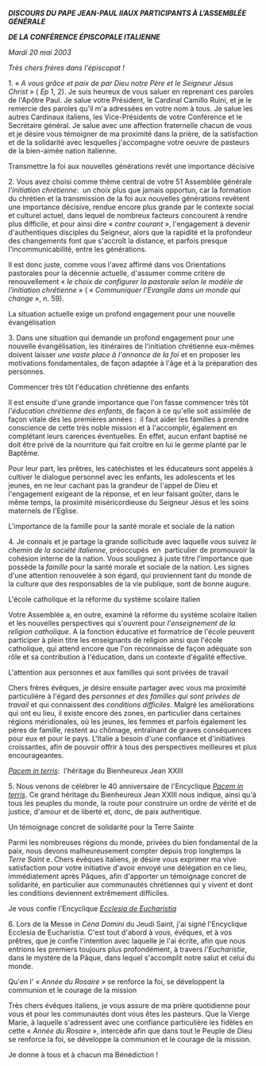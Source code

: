 ***DISCOURS DU PAPE JEAN-PAUL II******AUX PARTICIPANTS À L’ASSEMBLÉE GÉNÉRALE***

***DE LA CONFÉRENCE ÉPISCOPALE ITALIENNE***

*Mardi 20 mai 2003*

*Très chers frères dans l'épiscopat !*

1. « *A vous grâce et paix de par Dieu notre Père et le Seigneur Jésus Christ* » ( *Ep* 1, 2). Je suis heureux de vous saluer en reprenant ces paroles de l'Apôtre Paul. Je salue votre Président, le Cardinal Camillo Ruini, et je le remercie des paroles qu'il m'a adressées en votre nom à tous. Je salue les autres Cardinaux italiens, les Vice-Présidents de votre Conférence et le Secrétaire général. Je salue avec une affection fraternelle chacun de vous et je désire vous témoigner de ma proximité dans la prière, de la satisfaction et de la solidarité avec lesquelles j'accompagne votre oeuvre de pasteurs de la bien-aimée nation italienne.

Transmettre la foi aux nouvelles générations revêt une importance décisive

2. Vous avez choisi comme thème central de votre 51 Assemblée générale *l'initiation chrétienne*:  un choix plus que jamais opportun, car la formation du chrétien et la transmission de la foi aux nouvelles générations revêtent une importance décisive, rendue encore plus grande par le contexte social et culturel actuel, dans lequel de nombreux facteurs concourent à rendre plus difficile, et pour ainsi dire « *contre courant* », l'engagement à devenir d'authentiques disciples du Seigneur, alors que la rapidité et la profondeur des changements font que s'accroît la distance, et parfois presque l'incommunicabilité, entre les générations.

Il est donc juste, comme vous l'avez affirmé dans vos Orientations pastorales pour la décennie actuelle, d'assumer comme critère de renouvellement « *le choix de configurer la pastorale selon le modèle de l'initiation chrétienne* » ( *« *Communiquer l'Evangile dans un monde qui change* »*, n. 59).

La situation actuelle exige un profond engagement pour une nouvelle évangélisation

3. Dans une situation qui demande un profond engagement pour une nouvelle évangélisation, les itinéraires de l'initiation chrétienne eux-mêmes doivent laisser *une vaste place à l'annonce de la foi* et en proposer les motivations fondamentales, de façon adaptée à l'âge et à la préparation des personnes.

Commencer très tôt l'éducation chrétienne des enfants

Il est ensuite d'une grande importance que l'on fasse commencer très tôt *l'éducation chrétienne des enfants*, de façon à ce qu'elle soit assimilée de façon vitale dès les premières années :  il faut aider les familles à prendre conscience de cette très noble mission et à l'accomplir, également en complétant leurs carences éventuelles. En effet, aucun enfant baptisé ne doit être privé de la nourriture qui fait croître en lui le germe planté par le Baptême.

Pour leur part, les prêtres, les catéchistes et les éducateurs sont appelés à cultiver le dialogue personnel avec les enfants, les adolescents et les jeunes, en ne leur cachant pas la grandeur de l'appel de Dieu et l'engagement exigeant de la réponse, et en leur faisant goûter, dans le même temps, la proximité miséricordieuse du Seigneur Jésus et les soins maternels de l'Eglise.

L'importance de la famille pour la santé morale et sociale de la nation

4. Je connais et je partage la grande sollicitude avec laquelle vous suivez *le chemin de la société italienne*, préoccupés  en  particulier de promouvoir la cohésion interne de la nation. Vous soulignez à juste titre l'importance que possède la *famille* pour la santé morale et sociale de la nation. Les signes d'une attention renouvelée à son égard, qui proviennent tant du monde de la culture que des responsables de la vie publique, sont de bonne augure.

L'école catholique et la réforme du système scolaire italien

Votre Assemblée a, en outre, examiné la réforme du système scolaire italien et les nouvelles perspectives qui s'ouvrent pour *l'enseignement de la religion catholique*. A la fonction éducative et formatrice de l'école peuvent participer à plein titre les enseignants de religion ainsi que l'école catholique, qui attend encore que l'on reconnaisse de façon adéquate son rôle et sa contribution à l'éducation, dans un contexte d'égalité effective.

L'attention aux personnes et aux familles qui sont privées de travail

Chers frères évêques, je désire ensuite partager avec vous ma proximité particulière à l'égard des *personnes et des familles qui sont privées de travail* et qui connaissent des *conditions difficiles*. Malgré les améliorations qui ont eu lieu, il existe encore des zones, en particulier dans certaines régions méridionales, où les jeunes, les femmes et parfois également les pères de famille, restent au chômage, entraînant de graves conséquences pour eux et pour le pays. L'Italie a besoin d'une confiance et d'initiatives croissantes, afin de pouvoir offrir à tous des perspectives meilleures et plus encourageantes.

*[Pacem in terris](/content/john-xxiii/fr/encyclicals/documents/hf_j-xxiii_enc_11041963_pacem.html)*:  l'héritage du Bienheureux Jean XXIII

5. Nous venons de célébrer le 40 anniversaire de l'Encyclique *[Pacem in terris](/content/john-xxiii/fr/encyclicals/documents/hf_j-xxiii_enc_11041963_pacem.html)*. Ce grand héritage du Bienheureux Jean XXIII nous indique, ainsi qu'à tous les peuples du monde, la route pour construire un ordre de vérité et de justice, d'amour et de liberté et, donc, de paix authentique.

Un témoignage concret de solidarité pour la Terre Sainte

Parmi les nombreuses régions du monde, privées du bien fondamental de la paix, nous devons malheureusement compter depuis trop longtemps la *Terre Saint* e. Chers évêques italiens, je désire vous exprimer ma vive satisfaction pour votre initiative d'avoir envoyé une délégation en ce lieu, immédiatement après Pâques, afin d'apporter un témoignage concret de solidarité, en particulier aux communautés chrétiennes qui y vivent et dont les conditions deviennent extrêmement difficiles.

Je vous confie l'Encyclique *[Ecclesia de Eucharistia](http://localhost/holy_father/special_features/encyclicals/documents/hf_jp-ii_enc_20030417_ecclesia_eucharistia_fr.html)*

6. Lors de la Messe in *Cena Domini* du Jeudi Saint, j'ai signé l'Encyclique Ecclesia de Eucharistia. C'est tout d'abord à vous, évêques, et à vos prêtres, que je confie l'intention avec laquelle je l'ai écrite, afin que nous entrions les premiers toujours plus profondément, à travers *l'Eucharistie*, dans le mystère de la Pâque, dans lequel s'accomplit notre salut et celui du monde.

Qu'en l' *« *Année du Rosaire* »* se renforce la foi, se développent la communion et le courage de la mission

Très chers évêques italiens, je vous assure de ma prière quotidienne pour vous et pour les communautés dont vous êtes les pasteurs. Que la Vierge Marie, à laquelle s'adressent avec une confiance particulière les fidèles en cette « *Année du Rosaire* », intercède afin que dans tout le Peuple de Dieu se renforce la foi, se développe la communion et le courage de la mission.

Je donne à tous et à chacun ma Bénédiction !